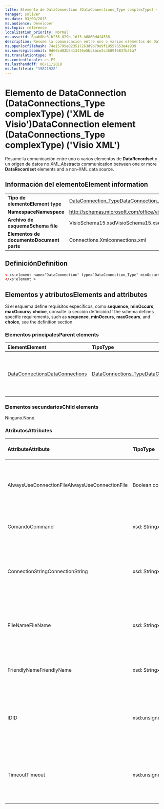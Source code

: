 ```yaml
---
title: Elemento de DataConnection (DataConnections_Type complexType) ('XML de Visio')
manager: soliver
ms.date: 03/09/2015
ms.audience: Developer
ms.topic: reference
localization_priority: Normal
ms.assetid: 6aab8be3-b236-029b-1df3-b6860d4f4586
description: Resume la comunicación entre uno o varios elementos de DataRecordset y un origen de datos no XML.
ms.openlocfilehash: 74e15795e023517263d9b79e9f19557653e4e939
ms.sourcegitcommit: 9d60cd82b5413446e5bc8ace2cd689f683fb41a7
ms.translationtype: MT
ms.contentlocale: es-ES
ms.lasthandoff: 06/11/2018
ms.locfileid: "19821928"
---
```

# <a name="dataconnection-element-dataconnectionstype-complextype-visio-xml"></a><span data-ttu-id="13840-103">Elemento de DataConnection (DataConnections_Type complexType) ('XML de Visio')</span><span class="sxs-lookup"><span data-stu-id="13840-103">DataConnection element (DataConnections_Type complexType) ('Visio XML')</span></span>

<span data-ttu-id="13840-104">Resume la comunicación entre uno o varios elementos de **DataRecordset** y un origen de datos no XML.</span><span class="sxs-lookup"><span data-stu-id="13840-104">Abstracts communication between one or more **DataRecordset** elements and a non-XML data source.</span></span> 
  
## <a name="element-information"></a><span data-ttu-id="13840-105">Información del elemento</span><span class="sxs-lookup"><span data-stu-id="13840-105">Element information</span></span>

|||
|:-----|:-----|
|<span data-ttu-id="13840-106">**Tipo de elemento**</span><span class="sxs-lookup"><span data-stu-id="13840-106">**Element type**</span></span> <br/> |[<span data-ttu-id="13840-107">DataConnection_Type</span><span class="sxs-lookup"><span data-stu-id="13840-107">DataConnection_Type</span></span>](dataconnection_type-complextypevisio-xml.md) <br/> |
|<span data-ttu-id="13840-108">**Namespace**</span><span class="sxs-lookup"><span data-stu-id="13840-108">**Namespace**</span></span> <br/> |http://schemas.microsoft.com/office/visio/2012/main  <br/> |
|<span data-ttu-id="13840-109">**Archivo de esquema**</span><span class="sxs-lookup"><span data-stu-id="13840-109">**Schema file**</span></span> <br/> |<span data-ttu-id="13840-110">VisioSchema15.xsd</span><span class="sxs-lookup"><span data-stu-id="13840-110">VisioSchema15.xsd</span></span>  <br/> |
|<span data-ttu-id="13840-111">**Elementos de documento**</span><span class="sxs-lookup"><span data-stu-id="13840-111">**Document parts**</span></span> <br/> |<span data-ttu-id="13840-112">Connections.Xml</span><span class="sxs-lookup"><span data-stu-id="13840-112">connections.xml</span></span>  <br/> |
   
## <a name="definition"></a><span data-ttu-id="13840-113">Definición</span><span class="sxs-lookup"><span data-stu-id="13840-113">Definition</span></span>

```XML
< xs:element name="DataConnection" type="DataConnection_Type" minOccurs="1" maxOccurs="unbounded" >
</xs:element >
```

## <a name="elements-and-attributes"></a><span data-ttu-id="13840-114">Elementos y atributos</span><span class="sxs-lookup"><span data-stu-id="13840-114">Elements and attributes</span></span>

<span data-ttu-id="13840-115">Si el esquema define requisitos específicos, como **sequence**, **minOccurs**, **maxOccurs**y **choice**, consulte la sección definición.</span><span class="sxs-lookup"><span data-stu-id="13840-115">If the schema defines specific requirements, such as **sequence**, **minOccurs**, **maxOccurs**, and **choice**, see the definition section.</span></span> 
  
### <a name="parent-elements"></a><span data-ttu-id="13840-116">Elementos principales</span><span class="sxs-lookup"><span data-stu-id="13840-116">Parent elements</span></span>

|<span data-ttu-id="13840-117">**Element**</span><span class="sxs-lookup"><span data-stu-id="13840-117">**Element**</span></span>|<span data-ttu-id="13840-118">**Tipo**</span><span class="sxs-lookup"><span data-stu-id="13840-118">**Type**</span></span>|<span data-ttu-id="13840-119">**Descripción**</span><span class="sxs-lookup"><span data-stu-id="13840-119">**Description**</span></span>|
|:-----|:-----|:-----|
|[<span data-ttu-id="13840-120">DataConnections</span><span class="sxs-lookup"><span data-stu-id="13840-120">DataConnections</span></span>](dataconnections-elementvisio-xml.md) <br/> |[<span data-ttu-id="13840-121">DataConnections_Type</span><span class="sxs-lookup"><span data-stu-id="13840-121">DataConnections_Type</span></span>](dataconnections_type-complextypevisio-xml.md) <br/> |<span data-ttu-id="13840-122">Contiene los elementos de **DataConnection** para el documento.</span><span class="sxs-lookup"><span data-stu-id="13840-122">Contains the **DataConnection** elements for the document.</span></span>  <br/> |
   
### <a name="child-elements"></a><span data-ttu-id="13840-123">Elementos secundarios</span><span class="sxs-lookup"><span data-stu-id="13840-123">Child elements</span></span>

<span data-ttu-id="13840-124">Ninguno.</span><span class="sxs-lookup"><span data-stu-id="13840-124">None.</span></span>
  
### <a name="attributes"></a><span data-ttu-id="13840-125">Atributos</span><span class="sxs-lookup"><span data-stu-id="13840-125">Attributes</span></span>

|<span data-ttu-id="13840-126">**Attribute**</span><span class="sxs-lookup"><span data-stu-id="13840-126">**Attribute**</span></span>|<span data-ttu-id="13840-127">**Tipo**</span><span class="sxs-lookup"><span data-stu-id="13840-127">**Type**</span></span>|<span data-ttu-id="13840-128">**Obligatorio**</span><span class="sxs-lookup"><span data-stu-id="13840-128">**Required**</span></span>|<span data-ttu-id="13840-129">**Descripción**</span><span class="sxs-lookup"><span data-stu-id="13840-129">**Description**</span></span>|<span data-ttu-id="13840-130">**Valores posibles**</span><span class="sxs-lookup"><span data-stu-id="13840-130">**Possible values**</span></span>|
|:-----|:-----|:-----|:-----|:-----|
|<span data-ttu-id="13840-131">AlwaysUseConnectionFile</span><span class="sxs-lookup"><span data-stu-id="13840-131">AlwaysUseConnectionFile</span></span>  <br/> |<span data-ttu-id="13840-132">Boolean con tipo</span><span class="sxs-lookup"><span data-stu-id="13840-132">xsd:boolean</span></span>  <br/> |<span data-ttu-id="13840-133">opcional</span><span class="sxs-lookup"><span data-stu-id="13840-133">optional</span></span>  <br/> |<span data-ttu-id="13840-134">El valor predeterminado es false.</span><span class="sxs-lookup"><span data-stu-id="13840-134">The default value is false.</span></span> <span data-ttu-id="13840-135">Para obtener más información, vea los Comentarios.</span><span class="sxs-lookup"><span data-stu-id="13840-135">See Remarks for more information.</span></span>  <br/> |<span data-ttu-id="13840-136">Valores del tipo Boolean con tipo.</span><span class="sxs-lookup"><span data-stu-id="13840-136">Values of the xsd:boolean type.</span></span>  <br/> |
|<span data-ttu-id="13840-137">Comando</span><span class="sxs-lookup"><span data-stu-id="13840-137">Command</span></span>  <br/> |<span data-ttu-id="13840-138">xsd: String</span><span class="sxs-lookup"><span data-stu-id="13840-138">xsd:string</span></span>  <br/> |<span data-ttu-id="13840-139">opcional</span><span class="sxs-lookup"><span data-stu-id="13840-139">optional</span></span>  <br/> |<span data-ttu-id="13840-140">La cadena de comando utilizada para consultar el origen de datos.</span><span class="sxs-lookup"><span data-stu-id="13840-140">The command string used to query the data source.</span></span>  <br/> |<span data-ttu-id="13840-141">Valores del tipo XSD: String.</span><span class="sxs-lookup"><span data-stu-id="13840-141">Values of the xsd:string type.</span></span>  <br/> |
|<span data-ttu-id="13840-142">ConnectionString</span><span class="sxs-lookup"><span data-stu-id="13840-142">ConnectionString</span></span>  <br/> |<span data-ttu-id="13840-143">xsd: String</span><span class="sxs-lookup"><span data-stu-id="13840-143">xsd:string</span></span>  <br/> |<span data-ttu-id="13840-144">opcional</span><span class="sxs-lookup"><span data-stu-id="13840-144">optional</span></span>  <br/> |<span data-ttu-id="13840-145">La cadena de conexión que define los parámetros necesarios para conectarse a un origen de datos.</span><span class="sxs-lookup"><span data-stu-id="13840-145">The connection string that defines the parameters necessary to connect to a data source.</span></span>  <br/> |<span data-ttu-id="13840-146">Valores del tipo XSD: String.</span><span class="sxs-lookup"><span data-stu-id="13840-146">Values of the xsd:string type.</span></span>  <br/> |
|<span data-ttu-id="13840-147">FileName</span><span class="sxs-lookup"><span data-stu-id="13840-147">FileName</span></span>  <br/> |<span data-ttu-id="13840-148">xsd: String</span><span class="sxs-lookup"><span data-stu-id="13840-148">xsd:string</span></span>  <br/> |<span data-ttu-id="13840-149">necesario</span><span class="sxs-lookup"><span data-stu-id="13840-149">required</span></span>  <br/> |<span data-ttu-id="13840-150">El nombre del archivo de conexión.</span><span class="sxs-lookup"><span data-stu-id="13840-150">The name of the connection file.</span></span> <span data-ttu-id="13840-151">Para obtener más información, vea los Comentarios.</span><span class="sxs-lookup"><span data-stu-id="13840-151">See Remarks for more information.</span></span>  <br/> |<span data-ttu-id="13840-152">Valores del tipo XSD: String.</span><span class="sxs-lookup"><span data-stu-id="13840-152">Values of the xsd:string type.</span></span>  <br/> |
|<span data-ttu-id="13840-153">FriendlyName</span><span class="sxs-lookup"><span data-stu-id="13840-153">FriendlyName</span></span>  <br/> |<span data-ttu-id="13840-154">xsd: String</span><span class="sxs-lookup"><span data-stu-id="13840-154">xsd:string</span></span>  <br/> |<span data-ttu-id="13840-155">opcional</span><span class="sxs-lookup"><span data-stu-id="13840-155">optional</span></span>  <br/> |<span data-ttu-id="13840-156">Un nombre proporcionado por el usuario para la conexión de datos.</span><span class="sxs-lookup"><span data-stu-id="13840-156">A user provided name for the data connection.</span></span>  <br/> |<span data-ttu-id="13840-157">Valores del tipo XSD: String.</span><span class="sxs-lookup"><span data-stu-id="13840-157">Values of the xsd:string type.</span></span>  <br/> |
|<span data-ttu-id="13840-158">ID</span><span class="sxs-lookup"><span data-stu-id="13840-158">ID</span></span>  <br/> |<span data-ttu-id="13840-159">xsd:unsignedInt</span><span class="sxs-lookup"><span data-stu-id="13840-159">xsd:unsignedInt</span></span>  <br/> |<span data-ttu-id="13840-160">necesario</span><span class="sxs-lookup"><span data-stu-id="13840-160">required</span></span>  <br/> |<span data-ttu-id="13840-161">Identificador asignado por Visio para una conexión determinada, única dentro del documento.</span><span class="sxs-lookup"><span data-stu-id="13840-161">The ID assigned by Visio for a given connection, unique within the document.</span></span>  <br/> |<span data-ttu-id="13840-162">Valores del tipo xsd:unsignedInt.</span><span class="sxs-lookup"><span data-stu-id="13840-162">Values of the xsd:unsignedInt type.</span></span>  <br/> |
|<span data-ttu-id="13840-163">Timeout</span><span class="sxs-lookup"><span data-stu-id="13840-163">Timeout</span></span>  <br/> |<span data-ttu-id="13840-164">xsd:unsignedInt</span><span class="sxs-lookup"><span data-stu-id="13840-164">xsd:unsignedInt</span></span>  <br/> |<span data-ttu-id="13840-165">opcional</span><span class="sxs-lookup"><span data-stu-id="13840-165">optional</span></span>  <br/> |<span data-ttu-id="13840-166">El tiempo de espera en minutos al intentar establecer una conexión antes de terminar el intento.</span><span class="sxs-lookup"><span data-stu-id="13840-166">The wait time in minutes while trying to establish a connection before terminating the attempt.</span></span>  <br/> |<span data-ttu-id="13840-167">Valores del tipo xsd:unsignedInt.</span><span class="sxs-lookup"><span data-stu-id="13840-167">Values of the xsd:unsignedInt type.</span></span>  <br/> |
   

